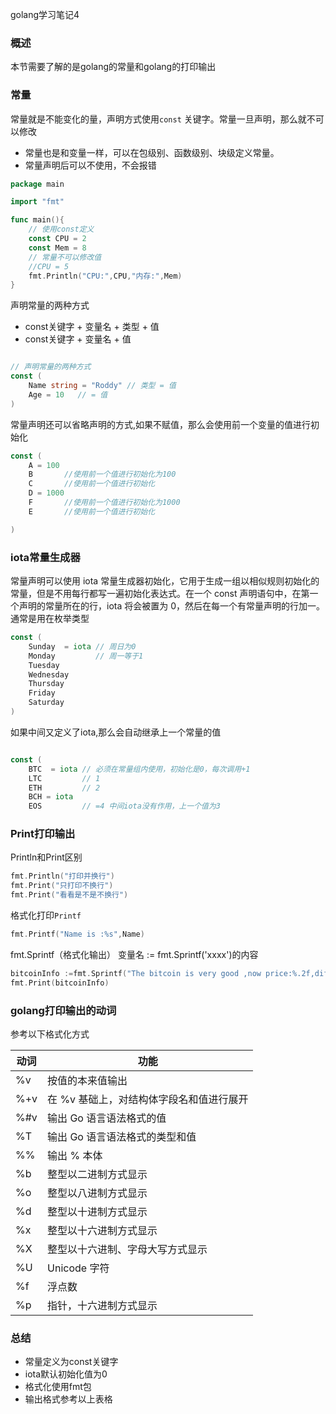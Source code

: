 golang学习笔记4

### 概述

本节需要了解的是golang的常量和golang的打印输出


### 常量
常量就是不能变化的量，声明方式使用``const`` 关键字。常量一旦声明，那么就不可以修改

- 常量也是和变量一样，可以在包级别、函数级别、块级定义常量。
- 常量声明后可以不使用，不会报错

```go
package main

import "fmt"

func main(){
	// 使用const定义
	const CPU = 2
	const Mem = 8
	// 常量不可以修改值
	//CPU = 5
	fmt.Println("CPU:",CPU,"内存:",Mem)
}
```


声明常量的两种方式
- const关键字 + 变量名 + 类型 + 值
- const关键字 + 变量名 + 值

```go

// 声明常量的两种方式
const (
	Name string = "Roddy" // 类型 = 值
	Age = 10   // = 值
)

```

常量声明还可以省略声明的方式,如果不赋值，那么会使用前一个变量的值进行初始化

```go
const (
	A = 100
	B		//使用前一个值进行初始化为100
	C		//使用前一个值进行初始化
	D = 1000
	F		//使用前一个值进行初始化为1000
	E		//使用前一个值进行初始化

)
```

### iota常量生成器

常量声明可以使用 iota 常量生成器初始化，它用于生成一组以相似规则初始化的常量，但是不用每行都写一遍初始化表达式。在一个 const 声明语句中，在第一个声明的常量所在的行，iota 将会被置为 0，然后在每一个有常量声明的行加一。
通常是用在枚举类型

```go
const (
    Sunday  = iota // 周日为0
    Monday         // 周一等于1
    Tuesday
    Wednesday
    Thursday
    Friday
    Saturday
)
```

如果中间又定义了iota,那么会自动继承上一个常量的值
```go

const (
	BTC  = iota // 必须在常量组内使用，初始化是0，每次调用+1
	LTC			// 1
	ETH			// 2
	BCH	= iota
	EOS			// =4 中间iota没有作用，上一个值为3 
```



### Print打印输出

Println和Print区别
```go
fmt.Println("打印并换行")
fmt.Print("只打印不换行")
fmt.Print("看看是不是不换行")
```


格式化打印``Printf``
```go
fmt.Printf("Name is :%s",Name)
```

fmt.Sprintf（格式化输出）
变量名 := fmt.Sprintf('xxxx')的内容

```go
bitcoinInfo :=fmt.Sprintf("The bitcoin is very good ,now price:%.2f,diff:%d",6500.2322,644232323222)
fmt.Print(bitcoinInfo)
```
### golang打印输出的动词
参考以下格式化方式

| 动词 | 功能 |
|--- |--- |
|%v |按值的本来值输出|
|%+v	|在 %v 基础上，对结构体字段名和值进行展开|
|%#v	|输出 Go 语言语法格式的值|
|%T	|输出 Go 语言语法格式的类型和值|
|%%	|输出 % 本体|
|%b	|整型以二进制方式显示|
|%o	|整型以八进制方式显示|
|%d	|整型以十进制方式显示|
|%x	|整型以十六进制方式显示|
|%X	|整型以十六进制、字母大写方式显示|
|%U	|Unicode 字符|
|%f	|浮点数|
|%p|	指针，十六进制方式显示|

### 总结
- 常量定义为const关键字
- iota默认初始化值为0
- 格式化使用fmt包
- 输出格式参考以上表格






